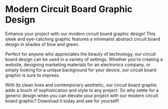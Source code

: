 <!--font:Poppins-->

# Modern Circuit Board Graphic Design

Enhance your project with our modern circuit board graphic design! This sleek and eye-catching graphic features a minimalist abstract circuit board design in shades of blue and green.

Perfect for anyone who appreciates the beauty of technology, our circuit board design can be used in a variety of settings. Whether you're creating a website, designing marketing materials for an electronics company, or simply looking for a unique background for your device, our circuit board graphic is sure to impress.

With its clean lines and contemporary aesthetic, our circuit board graphic adds a touch of sophistication and style to any project. So why settle for a generic design when you can elevate your project with our modern circuit board graphic? Download it today and see for yourself!

<!--

Write me markdown content of website with wallpaper:

"A wallpaper with a simple graphic of an abstract circuit board, in shades of blue and green."

The header of the page should not be copy of the text but rather a real content of the website which is using this wallpaper.


---


# Circuit Board Wallpaper

Welcome to our website featuring a sleek and modern wallpaper design! Our wallpaper features a simple yet eye-catching graphic of an abstract circuit board, rendered in shades of blue and green. 

This wallpaper is perfect for anyone looking to add a touch of technology-inspired style to their home or office. The clean lines and subtle colors make it versatile enough to use in a variety of settings, while the circuit board design adds just the right amount of visual interest.

Whether you're a tech enthusiast or simply appreciate good design, our circuit board wallpaper is sure to impress. So why not give your space a fresh new look with this unique and stylish wallpaper? Download it today and see for yourself!


---


Heading should not include word "wallpaper". The website should not be about the wallpaper itself, wallpaper is just a related background, rewrite whole content.


---


# Tech-Inspired Abstract Circuit Board Design

Looking for a sleek and modern design to enhance your website or project? Look no further than our tech-inspired abstract circuit board graphic! Rendered in shades of blue and green, this simple yet eye-catching design is perfect for anyone who appreciates the beauty of technology.

With clean lines and a minimalist aesthetic, our circuit board design can be used in a variety of settings. Whether you're creating a website for a tech startup, designing a brochure for an electronics company, or simply looking for a unique background for your desktop or phone, our circuit board graphic is sure to impress.

So why settle for a boring, generic design when you can add some personality and style with our tech-inspired circuit board graphic? Download it today and take your project to the next level!


---


Heading is too long, rewrite whole content.


---


# Abstract Circuit Board Graphic Design

Add a touch of technology-inspired style to your project with our abstract circuit board graphic design! Featuring a simple yet eye-catching design in shades of blue and green, this graphic is perfect for anyone who appreciates the beauty of modern technology.

With its clean lines and minimalist aesthetic, our circuit board design can be used in a variety of settings. Whether you're designing a website, creating marketing materials for an electronics company, or simply looking for a unique background for your device, our circuit board graphic is sure to impress.

So why settle for a generic design when you can add some personality and style with our tech-inspired circuit board graphic? Download it today and take your project to the next level!


---


Heading is too long, rewrite whole content.


---


# Modern Circuit Board Graphic Design

Enhance your project with our modern circuit board graphic design! This sleek and eye-catching graphic features a minimalist abstract circuit board design in shades of blue and green.

Perfect for anyone who appreciates the beauty of technology, our circuit board design can be used in a variety of settings. Whether you're creating a website, designing marketing materials for an electronics company, or simply looking for a unique background for your device, our circuit board graphic is sure to impress.

With its clean lines and contemporary aesthetic, our circuit board graphic adds a touch of sophistication and style to any project. So why settle for a generic design when you can elevate your project with our modern circuit board graphic? Download it today and see for yourself!


---


Write me a Google font which is best fitting for the website.

Pick from the list:
- Inter
- Lato
- Futura
- Orbitron
- Raleway
- Montserrat
- Dancing Script
- Roboto
- Barlow Condensed
- Poppins
- Exo 2
- Alegreya
- Open Sans
- Playfair Display
- Great Vibes
- IBM Plex Sans
- Lobster


Write just the font name nothing else.


---


Poppins

-->
